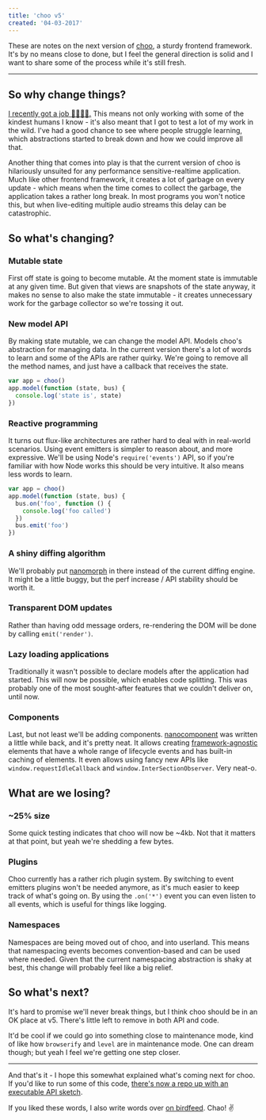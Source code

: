 ```yaml
---
title: 'choo v5'
created: '04-03-2017'
---
```


These are notes on the next version of [choo](https://choo.io/), a sturdy
frontend framework. It's by no means close to done, but I feel the general
direction is solid and I want to share some of the process while it's still
fresh.

---
## So why change things?
[I recently got a job 🎉🎉🎉🎉.](http://datproject.org/) This means not only working
with some of the kindest humans I know - it's also meant that I got to test a
lot of my work in the wild. I've had a good chance to see where
people struggle learning, which abstractions started to break down and how we
could improve all that.

Another thing that comes into play is that the current version of choo is
hilariously unsuited for any performance sensitive-realtime application. Much
like other frontend framework, it creates a lot of garbage on every update -
which means when the time comes to collect the garbage, the application takes a
rather long break. In most programs you won't notice this, but when
live-editing multiple audio streams this delay can be catastrophic.

## So what's changing?
### Mutable state
First off state is going to become mutable. At the moment state is immutable at
any given time. But given that views are snapshots of the state anyway, it
makes no sense to also make the state immutable - it creates unnecessary work
for the garbage collector so we're tossing it out.

### New model API
By making state mutable, we can change the model API. Models choo's abstraction
for managing data. In the current version there's a lot of words to learn and
some of the APIs are rather quirky. We're going to remove all the method names,
and just have a callback that receives the state.

```js
var app = choo()
app.model(function (state, bus) {
  console.log('state is', state)
})
```

### Reactive programming
It turns out flux-like architectures are rather hard to deal with in real-world
scenarios. Using event emitters is simpler to reason about, and more
expressive. We'll be using Node's `require('events')` API, so if you're
familiar with how Node works this should be very intuitive. It also means less
words to learn.

```js
var app = choo()
app.model(function (state, bus) {
  bus.on('foo', function () {
    console.log('foo called')
  })
  bus.emit('foo')
})
```

### A shiny diffing algorithm
We'll probably put [nanomorph](https://github.com/yoshuawuyts/nanomorph) in
there instead of the current diffing engine. It might be a little buggy, but
the perf increase / API stability should be worth it.

### Transparent DOM updates
Rather than having odd message orders, re-rendering the DOM will be done by
calling `emit('render')`.

### Lazy loading applications
Traditionally it wasn't possible to declare models after the application had
started. This will now be possible, which enables code splitting. This was
probably one of the most sought-after features that we couldn't deliver on,
until now.

### Components
Last, but not least we'll be adding components.
[nanocomponent](https://github.com/yoshuawuyts/nanocomponent/) was written a
little while back, and it's pretty neat. It allows creating
[framework-agnostic](https://github.com/yoshuawuyts/nanocomponent-adapters/)
elements that have a whole range of lifecycle events and has built-in caching
of elements. It even allows using fancy new APIs like
`window.requestIdleCallback` and `window.InterSectionObserver`. Very neat-o.

## What are we losing?
### ~25% size
Some quick testing indicates that choo will now be ~4kb. Not that it matters at
that point, but yeah we're shedding a few bytes.

### Plugins
Choo currently has a rather rich plugin system. By switching to event emitters
plugins won't be needed anymore, as it's much easier to keep track of what's
going on. By using the `.on('*')` event you can even listen to all events,
which is useful for things like logging.

### Namespaces
Namespaces are being moved out of choo, and into userland. This means that
namespacing events becomes convention-based and can be used where needed. Given
that the current namespacing abstraction is shaky at best, this change will
probably feel like a big relief.

## So what's next?
It's hard to promise we'll never break things, but I think choo should be in an
OK place at v5. There's little left to remove in both API and code.

It'd be cool if we could go into something close to maintenance mode, kind of
like how `browserify` and `level` are in maintenance mode. One can dream
though; but yeah I feel we're getting one step closer.

---
And that's it - I hope this somewhat explained what's coming next for choo. If
you'd like to run some of this code, [there's now a repo up with an executable
API sketch](https://github.com/yoshuawuyts/playground-nanoframework).

If you liked these words, I also write words over [on
birdfeed](https://twitter.com/yoshuawuyts). Chao! ✌️
